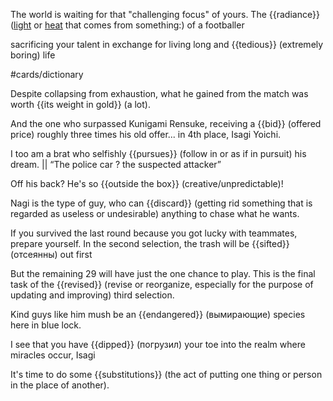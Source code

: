 

The world is waiting for that "challenging focus" of yours. The {{radiance}} ([light](https://dictionary.cambridge.org/dictionary/english/light "light") or [heat](https://dictionary.cambridge.org/dictionary/english/heat "heat") that comes from something:) of a footballer 

sacrificing your talent in exchange for living long and {{tedious}} (extremely boring) life 

#cards/dictionary 

Despite collapsing from exhaustion, what he gained from the match was worth {{its weight in gold}} (a lot). <!--SR:!2024-03-14,31,272-->

And the one who surpassed Kunigami Rensuke, receiving a {{bid}} (offered price) roughly three times his old offer... in 4th place, Isagi Yoichi. 

I too am a brat who selfishly {{pursues}} (follow in or as if in pursuit) his dream. || “The police car ? the suspected attacker”

Off his back?  He's so {{outside the box}} (creative/unpredictable)!

Nagi is the type of guy, who can {{discard}} (getting rid something that is regarded as useless or undesirable) anything to chase what he wants.

If you survived the last round because you got lucky with teammates, prepare yourself. In the second selection, the trash will be {{sifted}} (отсеянны) out first 

But the remaining 29 will have just the one chance to play. This is the final task of the {{revised}} (revise or reorganize, especially for the purpose of updating and improving) third selection. <!--SR:!2024-02-24,24,250-->

Kind guys like him mush be an {{endangered}} (вымирающие) species here in blue lock. <!--SR:!2024-03-05,36,250-->

I see that you have {{dipped}} (погрузил) your toe into the realm where miracles occur, Isagi <!--SR:!2024-02-29,26,270-->

It's time to do some {{substitutions}} (the act of putting one thing or person in the place of another). <!--SR:!2024-03-30,47,250-->
